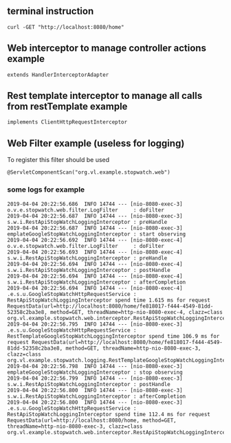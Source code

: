 
## terminal instruction

    curl -GET "http://localhost:8080/home"

## Web interceptor to manage controller actions example

    extends HandlerInterceptorAdapter

## Rest template interceptor to manage all calls from restTemplate example

    implements ClientHttpRequestInterceptor 

## Web Filter example  (useless for logging)

To register this filter should be used 

    @ServletComponentScan("org.vl.example.stopwatch.web")

### some logs for example

    2019-04-04 20:22:56.686  INFO 14744 --- [nio-8080-exec-3] o.v.e.stopwatch.web.filter.LogFilter     : doFilter
    2019-04-04 20:22:56.687  INFO 14744 --- [nio-8080-exec-3] s.w.i.RestApiStopWatchLoggingInterceptor : preHandle
    2019-04-04 20:22:56.687  INFO 14744 --- [nio-8080-exec-3] emplateGoogleStopWatchLoggingInterceptor : start observing
    2019-04-04 20:22:56.692  INFO 14744 --- [nio-8080-exec-4] o.v.e.stopwatch.web.filter.LogFilter     : doFilter
    2019-04-04 20:22:56.693  INFO 14744 --- [nio-8080-exec-4] s.w.i.RestApiStopWatchLoggingInterceptor : preHandle
    2019-04-04 20:22:56.694  INFO 14744 --- [nio-8080-exec-4] s.w.i.RestApiStopWatchLoggingInterceptor : postHandle
    2019-04-04 20:22:56.694  INFO 14744 --- [nio-8080-exec-4] s.w.i.RestApiStopWatchLoggingInterceptor : afterCompletion
    2019-04-04 20:22:56.694  INFO 14744 --- [nio-8080-exec-4] .e.s.u.GoogleStopWatchHttpRequestService : RestApiStopWatchLoggingInterceptor spend time 1.615 ms for request RequestData(url=http://localhost:8080/home/fe818017-f444-4549-81dd-52358c2ba3e8, method=GET, threadName=http-nio-8080-exec-4, clazz=class org.vl.example.stopwatch.web.interceptor.RestApiStopWatchLoggingInterceptor)
    2019-04-04 20:22:56.795  INFO 14744 --- [nio-8080-exec-3] .e.s.u.GoogleStopWatchHttpRequestService : RestTemplateGoogleStopWatchLoggingInterceptor spend time 106.9 ms for request RequestData(url=http://localhost:8080/home/fe818017-f444-4549-81dd-52358c2ba3e8, method=GET, threadName=http-nio-8080-exec-3, clazz=class org.vl.example.stopwatch.logging.RestTemplateGoogleStopWatchLoggingInterceptor)
    2019-04-04 20:22:56.798  INFO 14744 --- [nio-8080-exec-3] emplateGoogleStopWatchLoggingInterceptor : stop observing
    2019-04-04 20:22:56.799  INFO 14744 --- [nio-8080-exec-3] s.w.i.RestApiStopWatchLoggingInterceptor : postHandle
    2019-04-04 20:22:56.800  INFO 14744 --- [nio-8080-exec-3] s.w.i.RestApiStopWatchLoggingInterceptor : afterCompletion
    2019-04-04 20:22:56.800  INFO 14744 --- [nio-8080-exec-3] .e.s.u.GoogleStopWatchHttpRequestService : RestApiStopWatchLoggingInterceptor spend time 112.4 ms for request RequestData(url=http://localhost:8080/home, method=GET, threadName=http-nio-8080-exec-3, clazz=class org.vl.example.stopwatch.web.interceptor.RestApiStopWatchLoggingInterceptor)

